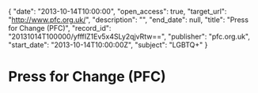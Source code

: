 {
  "date": "2013-10-14T10:00:00", 
  "open_access": true, 
  "target_url": "http://www.pfc.org.uk/", 
  "description": "", 
  "end_date": null, 
  "title": "Press for Change (PFC)", 
  "record_id": "20131014T100000/yfffIZ1Ev5x4SLy2qjvRtw==", 
  "publisher": "pfc.org.uk", 
  "start_date": "2013-10-14T10:00:00Z", 
  "subject": "LGBTQ+"
}

# Press for Change (PFC)

